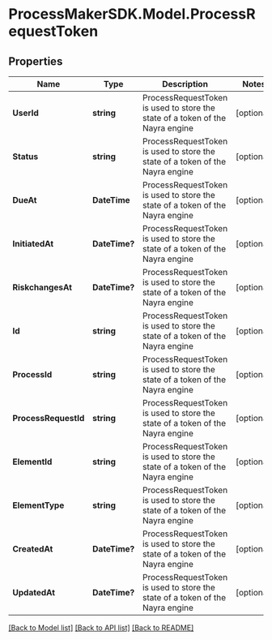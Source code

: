 
# ProcessMakerSDK.Model.ProcessRequestToken

## Properties

Name | Type | Description | Notes
------------ | ------------- | ------------- | -------------
**UserId** | **string** | ProcessRequestToken is used to store the state of a token of the Nayra engine | [optional] 
**Status** | **string** | ProcessRequestToken is used to store the state of a token of the Nayra engine | [optional] 
**DueAt** | **DateTime** | ProcessRequestToken is used to store the state of a token of the Nayra engine | [optional] 
**InitiatedAt** | **DateTime?** | ProcessRequestToken is used to store the state of a token of the Nayra engine | [optional] 
**RiskchangesAt** | **DateTime?** | ProcessRequestToken is used to store the state of a token of the Nayra engine | [optional] 
**Id** | **string** | ProcessRequestToken is used to store the state of a token of the Nayra engine | [optional] 
**ProcessId** | **string** | ProcessRequestToken is used to store the state of a token of the Nayra engine | [optional] 
**ProcessRequestId** | **string** | ProcessRequestToken is used to store the state of a token of the Nayra engine | [optional] 
**ElementId** | **string** | ProcessRequestToken is used to store the state of a token of the Nayra engine | [optional] 
**ElementType** | **string** | ProcessRequestToken is used to store the state of a token of the Nayra engine | [optional] 
**CreatedAt** | **DateTime?** | ProcessRequestToken is used to store the state of a token of the Nayra engine | [optional] 
**UpdatedAt** | **DateTime?** | ProcessRequestToken is used to store the state of a token of the Nayra engine | [optional] 

[[Back to Model list]](../README.md#documentation-for-models)
[[Back to API list]](../README.md#documentation-for-api-endpoints)
[[Back to README]](../README.md)

